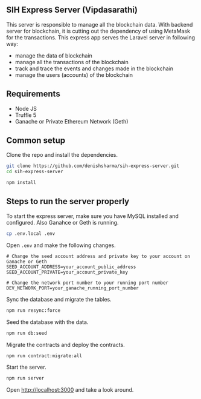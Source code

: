 ## SIH Express Server (Vipdasarathi)

This server is responsible to manage all the blockchain data. With backend server for blockchain, it is cutting out the
dependency of using MetaMask for the transactions. This express app serves the Laravel server in following way:

- manage the data of blockchain
- manage all the transactions of the blockchain
- track and trace the events and changes made in the blockchain
- manage the users (accounts) of the blockchain

## Requirements

* Node JS
* Truffle 5
* Ganache or Private Ethereum Network (Geth)

## Common setup

Clone the repo and install the dependencies.

```bash
git clone https://github.com/denishsharma/sih-express-server.git
cd sih-express-server
```

```bash
npm install
```

## Steps to run the server properly

To start the express server, make sure you have MySQL installed and configured. Also Ganahce or Geth is running.

```bash
cp .env.local .env
```

Open `.env` and make the following changes.

```dotenv
# Change the seed account address and private key to your account on Ganache or Geth
SEED_ACCOUNT_ADDRESS=your_account_public_address
SEED_ACCOUNT_PRIVATE=your_account_private_key
```

```dotenv
# Change the network port number to your running port number
DEV_NETWORK_PORT=your_ganache_running_port_number
```

Sync the database and migrate the tables.

```bash
npm run resync:force
```

Seed the database with the data.

```bash
npm run db:seed
```

Migrate the contracts and deploy the contracts.

```bash
npm run contract:migrate:all
```

Start the server.

```bash
npm run server
```

Open [http://localhost:3000](http://localhost:3000) and take a look around.